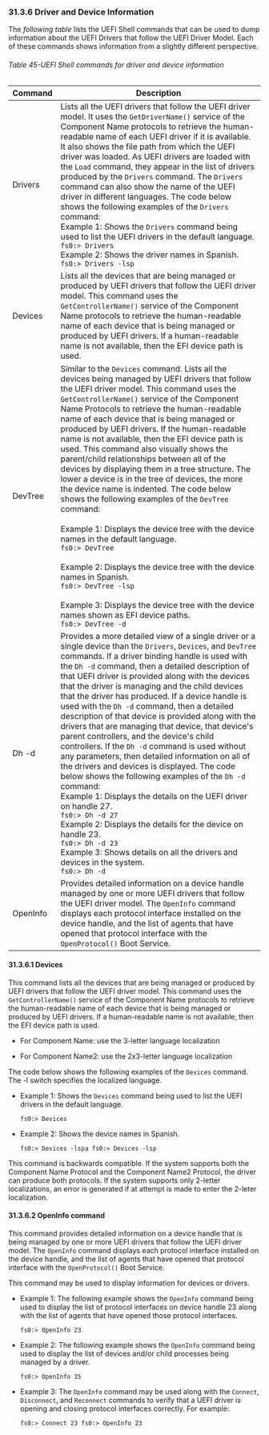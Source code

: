 <!--- @file
  31.3.6 Driver and Device Information

  Copyright (c) 2012-2018, Intel Corporation. All rights reserved.<BR>

  Redistribution and use in source (original document form) and 'compiled'
  forms (converted to PDF, epub, HTML and other formats) with or without
  modification, are permitted provided that the following conditions are met:

  1) Redistributions of source code (original document form) must retain the
     above copyright notice, this list of conditions and the following
     disclaimer as the first lines of this file unmodified.

  2) Redistributions in compiled form (transformed to other DTDs, converted to
     PDF, epub, HTML and other formats) must reproduce the above copyright
     notice, this list of conditions and the following disclaimer in the
     documentation and/or other materials provided with the distribution.

  THIS DOCUMENTATION IS PROVIDED BY TIANOCORE PROJECT "AS IS" AND ANY EXPRESS OR
  IMPLIED WARRANTIES, INCLUDING, BUT NOT LIMITED TO, THE IMPLIED WARRANTIES OF
  MERCHANTABILITY AND FITNESS FOR A PARTICULAR PURPOSE ARE DISCLAIMED. IN NO
  EVENT SHALL TIANOCORE PROJECT  BE LIABLE FOR ANY DIRECT, INDIRECT, INCIDENTAL,
  SPECIAL, EXEMPLARY, OR CONSEQUENTIAL DAMAGES (INCLUDING, BUT NOT LIMITED TO,
  PROCUREMENT OF SUBSTITUTE GOODS OR SERVICES; LOSS OF USE, DATA, OR PROFITS;
  OR BUSINESS INTERRUPTION) HOWEVER CAUSED AND ON ANY THEORY OF LIABILITY,
  WHETHER IN CONTRACT, STRICT LIABILITY, OR TORT (INCLUDING NEGLIGENCE OR
  OTHERWISE) ARISING IN ANY WAY OUT OF THE USE OF THIS DOCUMENTATION, EVEN IF
  ADVISED OF THE POSSIBILITY OF SUCH DAMAGE.

-->

### 31.3.6 Driver and Device Information

The _following table_ lists the UEFI Shell commands that can be used to dump
information about the UEFI Drivers that follow the UEFI Driver Model. Each of
these commands shows information from a slightly different perspective.

<div style="page-break-after: always;"></div>

###### Table 45-UEFI Shell commands for driver and device information

| **Command** | **Description**                                                                                        |
| ----------- | ------------------------------------------------------------------------------------------------------ |
| Drivers   | Lists all the UEFI drivers that follow the UEFI driver model. It uses the `GetDriverName()` service of the Component Name protocols to retrieve the human-readable name of each UEFI driver if it is available. It also shows the file path from which the UEFI driver was loaded. As UEFI drivers are loaded with the `Load` command, they appear in the list of drivers produced by the `Drivers` command. The `Drivers` command can also show the name of the UEFI driver in different languages. The code below shows the following examples of the `Drivers` command: <br/> Example 1: Shows the `Drivers` command being used to list the UEFI drivers in the default language. <br/> `fs0:> Drivers` <br/> Example 2: Shows the driver names in Spanish. <br/> `fs0:> Drivers -lsp` |
| Devices | Lists all the devices that are being managed or produced by UEFI drivers that follow the UEFI driver model. This command uses the `GetControllerName()` service of the Component Name protocols to retrieve the human-readable name of each device that is being managed or produced by UEFI drivers. If a human-readable name is not available, then the EFI device path is used. |
| DevTree | Similar to the `Devices` command. Lists all the devices being managed by UEFI drivers that follow the UEFI driver model. This command uses the `GetControllerName()` service of the Component Name Protocols to retrieve the human-readable name of each device that is being managed or produced by UEFI drivers. If the human-readable name is not available, then the EFI device path is used. This command also visually shows the parent/child relationships between all of the devices by displaying them in a tree structure. The lower a device is in the tree of devices, the more the device name is indented. The code below shows the following examples of the `DevTree` command: <br/><br/> Example 1: Displays the device tree with the device names in the default language. <br/> `fs0:> DevTree` <br/><br/> Example 2: Displays the device tree with the device names in Spanish. <br/> `fs0:> DevTree -lsp` <br/><br/> Example 3: Displays the device tree with the device names shown as EFI device paths. <br/> `fs0:> DevTree -d`  |
| Dh -d     | Provides a more detailed view of a single driver or a single device than the `Drivers`, `Devices`, and `DevTree` commands. If a driver binding handle is used with the `Dh -d` command, then a detailed description of that UEFI driver is provided along with the devices that the driver is managing and the child devices that the driver has produced. If a device handle is used with the `Dh -d` command, then a detailed description of that device is provided along with the drivers that are managing that device, that device's parent controllers, and the device's child controllers. If the `Dh -d` command is used without any parameters, then detailed information on all of the drivers and devices is displayed. The code below shows the following examples of the `Dh -d` command: <br/> Example 1: Displays the details on the UEFI driver on handle 27. <br/> `fs0:> Dh -d 27` <br/> Example 2: Displays the details for the device on handle 23. <br/> `fs0:> Dh -d 23` <br/> Example 3: Shows details on all the drivers and devices in the system. <br/> `fs0:> Dh -d` |
| OpenInfo  | Provides detailed information on a device handle managed by one or more UEFI drivers that follow the UEFI driver model. The `OpenInfo` command displays each protocol interface installed on the device handle, and the list of agents that have opened that protocol interface with the `OpenProtocol()` Boot Service. |

#### 31.3.6.1 Devices

This command lists all the devices that are being managed or produced by UEFI
drivers that follow the UEFI driver model. This command uses the
`GetControllerName()` service of the Component Name protocols to retrieve the
human-readable name of each device that is being managed or produced by UEFI
drivers. If a human-readable name is not available, then the EFI device path is
used.

* For Component Name: use the 3-letter language localization

* For Component Name2: use the 2x3-letter language localization

The code below shows the following examples of the `Devices` command. The -l
switch specifies the localized language.

* Example 1: Shows the `Devices` command being used to list the UEFI drivers in
the default language.

  `fs0:> Devices`

* Example 2: Shows the device names in Spanish.

  `fs0:> Devices -lspa fs0:> Devices -lsp`

This command is backwards compatible. If the system supports both the Component
Name Protocol and the Component Name2 Protocol, the driver can produce both
protocols. If the system supports only 2-letter localizations, an error is
generated if at attempt is made to enter the 2-leter localization.

#### 31.3.6.2 OpenInfo command

This command provides detailed information on a device handle that is being
managed by one or more UEFI drivers that follow the UEFI driver model. The
`OpenInfo` command displays each protocol interface installed on the device
handle, and the list of agents that have opened that protocol interface with
the `OpenProtocol()` Boot Service.

This command may be used to display information for devices or drivers.

* Example 1: The following example shows the `OpenInfo` command being used to
display the list of protocol interfaces on device handle 23 along with the list
of agents that have opened those protocol interfaces.

  `fs0:> OpenInfo 23`

* Example 2: The following example shows the `OpenInfo` command being used to
display the list of devices and/or child processes being managed by a driver.

  `fs0:> OpenInfo 15`

* Example 3: The `OpenInfo` command may be used along with the `Connect`,
`Disconnect`, and `Reconnect` commands to verify that a UEFI driver is opening
and closing protocol interfaces correctly. For example:

  `fs0:> Connect 23 fs0:> OpenInfo 23`
